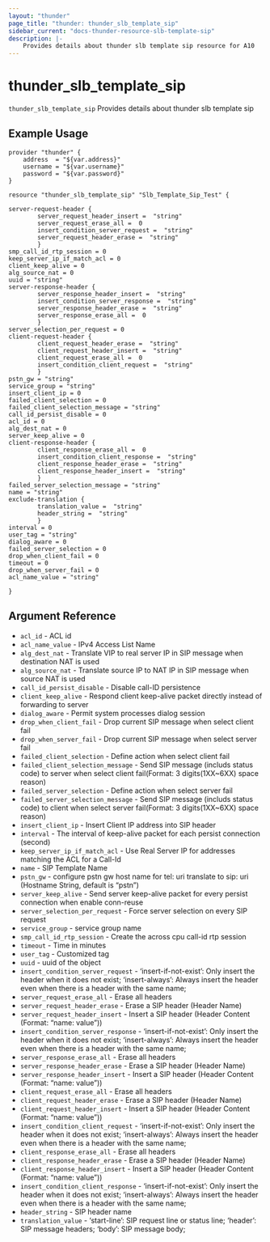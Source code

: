 ```yaml
---
layout: "thunder"
page_title: "thunder: thunder_slb_template_sip"
sidebar_current: "docs-thunder-resource-slb-template-sip"
description: |-
	Provides details about thunder slb template sip resource for A10
---
```


# thunder\_slb\_template\_sip

`thunder_slb_template_sip` Provides details about thunder slb template sip
## Example Usage


```hcl
provider "thunder" {
    address  = "${var.address}"
    username = "${var.username}"  
    password = "${var.password}"
}

resource "thunder_slb_template_sip" "Slb_Template_Sip_Test" {

server-request-header {   
        server_request_header_insert =  "string" 
        server_request_erase_all =  0 
        insert_condition_server_request =  "string" 
        server_request_header_erase =  "string" 
        }
smp_call_id_rtp_session = 0
keep_server_ip_if_match_acl = 0
client_keep_alive = 0
alg_source_nat = 0
uuid = "string"
server-response-header {   
        server_response_header_insert =  "string" 
        insert_condition_server_response =  "string" 
        server_response_header_erase =  "string" 
        server_response_erase_all =  0 
        }
server_selection_per_request = 0
client-request-header {   
        client_request_header_erase =  "string" 
        client_request_header_insert =  "string" 
        client_request_erase_all =  0 
        insert_condition_client_request =  "string" 
        }
pstn_gw = "string"
service_group = "string"
insert_client_ip = 0
failed_client_selection = 0
failed_client_selection_message = "string"
call_id_persist_disable = 0
acl_id = 0
alg_dest_nat = 0
server_keep_alive = 0
client-response-header {   
        client_response_erase_all =  0 
        insert_condition_client_response =  "string" 
        client_response_header_erase =  "string" 
        client_response_header_insert =  "string" 
        }
failed_server_selection_message = "string"
name = "string"
exclude-translation {   
        translation_value =  "string" 
        header_string =  "string" 
        }
interval = 0
user_tag = "string"
dialog_aware = 0
failed_server_selection = 0
drop_when_client_fail = 0
timeout = 0
drop_when_server_fail = 0
acl_name_value = "string"
 
}

```

## Argument Reference

* `acl_id` - ACL id
* `acl_name_value` - IPv4 Access List Name
* `alg_dest_nat` - Translate VIP to real server IP in SIP message when destination NAT is used
* `alg_source_nat` - Translate source IP to NAT IP in SIP message when source NAT is used
* `call_id_persist_disable` - Disable call-ID persistence
* `client_keep_alive` - Respond client keep-alive packet directly instead of forwarding to server
* `dialog_aware` - Permit system processes dialog session
* `drop_when_client_fail` - Drop current SIP message when select client fail
* `drop_when_server_fail` - Drop current SIP message when select server fail
* `failed_client_selection` - Define action when select client fail
* `failed_client_selection_message` - Send SIP message (includs status code) to server when select client fail(Format: 3 digits(1XX~6XX) space reason)
* `failed_server_selection` - Define action when select server fail
* `failed_server_selection_message` - Send SIP message (includs status code) to client when select server fail(Format: 3 digits(1XX~6XX) space reason)
* `insert_client_ip` - Insert Client IP address into SIP header
* `interval` - The interval of keep-alive packet for each persist connection (second)
* `keep_server_ip_if_match_acl` - Use Real Server IP for addresses matching the ACL for a Call-Id
* `name` - SIP Template Name
* `pstn_gw` - configure pstn gw host name for tel: uri translate to sip: uri (Hostname String, default is “pstn”)
* `server_keep_alive` - Send server keep-alive packet for every persist connection when enable conn-reuse
* `server_selection_per_request` - Force server selection on every SIP request
* `service_group` - service group name
* `smp_call_id_rtp_session` - Create the across cpu call-id rtp session
* `timeout` - Time in minutes
* `user_tag` - Customized tag
* `uuid` - uuid of the object
* `insert_condition_server_request` - ‘insert-if-not-exist’: Only insert the header when it does not exist; ‘insert-always’: Always insert the header even when there is a header with the same name;
* `server_request_erase_all` - Erase all headers
* `server_request_header_erase` - Erase a SIP header (Header Name)
* `server_request_header_insert` - Insert a SIP header (Header Content (Format: “name: value”))
* `insert_condition_server_response` - ‘insert-if-not-exist’: Only insert the header when it does not exist; ‘insert-always’: Always insert the header even when there is a header with the same name;
* `server_response_erase_all` - Erase all headers
* `server_response_header_erase` - Erase a SIP header (Header Name)
* `server_response_header_insert` - Insert a SIP header (Header Content (Format: “name: value”))
* `client_request_erase_all` - Erase all headers
* `client_request_header_erase` - Erase a SIP header (Header Name)
* `client_request_header_insert` - Insert a SIP header (Header Content (Format: “name: value”))
* `insert_condition_client_request` - ‘insert-if-not-exist’: Only insert the header when it does not exist; ‘insert-always’: Always insert the header even when there is a header with the same name;
* `client_response_erase_all` - Erase all headers
* `client_response_header_erase` - Erase a SIP header (Header Name)
* `client_response_header_insert` - Insert a SIP header (Header Content (Format: “name: value”))
* `insert_condition_client_response` - ‘insert-if-not-exist’: Only insert the header when it does not exist; ‘insert-always’: Always insert the header even when there is a header with the same name;
* `header_string` - SIP header name
* `translation_value` - ‘start-line’: SIP request line or status line; ‘header’: SIP message headers; ‘body’: SIP message body;
